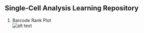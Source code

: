 ## Single-Cell Analysis Learning Repository

1. Barcode Rank Plot \
![alt text](https://github.com/sanmatidugad/single-cell-RNA-Seq-Analysis/blob/main/Example_Plots/Barcode_Rank_Plot.png)
